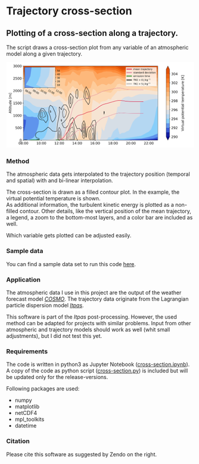 # Trajectory cross-section
## Plotting of a cross-section along a trajectory.

The script draws a cross-section plot from any variable of an atmospheric model along a given trajectory.

![](example.png)

### Method
The atmospheric data gets interpolated to the trajectory position (temporal and spatial) with and bi-linear interpolation.

The cross-section is drawn as a filled contour plot.
In the example, the virtual potential temperature is shown.  
As additional information, the turbulent kinetic energy is plotted as a non-filled contour.
Other details, like the vertical position of the mean trajectory, a legend, a zoom to the bottom-most layers, and a color bar are included as well.

Which variable gets plotted can be adjusted easily.

### Sample data
You can find a sample data set to run this code [here](https://doi.org/10.5281/zenodo.3965683).

### Application

The atmospheric data I use in this project are the output of the weather forecast model *[COSMO](http://www.cosmo-model.org/)*.
The trajectory data originate from the Lagrangian particle dispersion model *[Itpas](https://zenodo.org/record/3932248)*.

This software is part of the *Itpas* post-processing. However, the used method can be adapted for projects with similar problems.  Input from other atmospheric and trajectory models should work as well (whit small adjustments), but I did not test this yet.

<!-- Details on the particle model and its application can be found (later) at Faust et al. (in Prep.) -->

### Requirements
The code is written in python3 as Jupyter Notebook ([cross-section.ipynb](cross-section.ipynb)). A copy of the code as python script ([cross-section.py](cross-section.py)) is included but will be updated only for the release-versions.

Following packages are used:
- numpy
- matplotlib
- netCDF4
- mpl_toolkits
- datetime




### Citation
Please cite this software as suggested by Zendo on the right.
